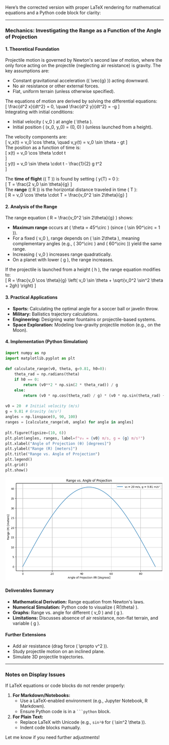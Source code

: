 Here’s the corrected version with proper LaTeX rendering for mathematical equations and a Python code block for clarity:

---

### **Mechanics: Investigating the Range as a Function of the Angle of Projection**  

#### **1. Theoretical Foundation**  
Projectile motion is governed by Newton's second law of motion, where the only force acting on the projectile (neglecting air resistance) is gravity. The key assumptions are:  
- Constant gravitational acceleration (\( \vec{g} \)) acting downward.  
- No air resistance or other external forces.  
- Flat, uniform terrain (unless otherwise specified).  

The equations of motion are derived by solving the differential equations:  
\[
\frac{d^2 x}{dt^2} = 0, \quad \frac{d^2 y}{dt^2} = -g
\]  
Integrating with initial conditions:  
- Initial velocity \( v_0 \) at angle \( \theta \).  
- Initial position \( (x_0, y_0) = (0, 0) \) (unless launched from a height).  

The velocity components are:  
\[
v_x(t) = v_0 \cos \theta, \quad v_y(t) = v_0 \sin \theta - gt
\]  
The position as a function of time is:  
\[
x(t) = v_0 \cos \theta \cdot t  
\]  
\[
y(t) = v_0 \sin \theta \cdot t - \frac{1}{2} g t^2  
\]  

The **time of flight** (\( T \)) is found by setting \( y(T) = 0 \):  
\[
T = \frac{2 v_0 \sin \theta}{g}
\]  
The **range** (\( R \)) is the horizontal distance traveled in time \( T \):  
\[
R = v_0 \cos \theta \cdot T = \frac{v_0^2 \sin 2\theta}{g}
\]  

#### **2. Analysis of the Range**  
The range equation \( R = \frac{v_0^2 \sin 2\theta}{g} \) shows:  
- **Maximum range** occurs at \( \theta = 45^\circ \) (since \( \sin 90^\circ = 1 \)).  
- For a fixed \( v_0 \), range depends on \( \sin 2\theta \), meaning complementary angles (e.g., \( 30^\circ \) and \( 60^\circ \)) yield the same range.  
- Increasing \( v_0 \) increases range quadratically.  
- On a planet with lower \( g \), the range increases.  

If the projectile is launched from a height \( h \), the range equation modifies to:  
\[
R = \frac{v_0 \cos \theta}{g} \left( v_0 \sin \theta + \sqrt{v_0^2 \sin^2 \theta + 2gh} \right)
\]  

#### **3. Practical Applications**  
- **Sports:** Calculating the optimal angle for a soccer ball or javelin throw.  
- **Military:** Ballistics trajectory calculations.  
- **Engineering:** Designing water fountains or projectile-based systems.  
- **Space Exploration:** Modeling low-gravity projectile motion (e.g., on the Moon).  

#### **4. Implementation (Python Simulation)**  
```python
import numpy as np
import matplotlib.pyplot as plt

def calculate_range(v0, theta, g=9.81, h0=0):
    theta_rad = np.radians(theta)
    if h0 == 0:
        return (v0**2 * np.sin(2 * theta_rad)) / g
    else:
        return (v0 * np.cos(theta_rad) / g) * (v0 * np.sin(theta_rad) + np.sqrt((v0 * np.sin(theta_rad))**2 + 2 * g * h0))

v0 = 20  # Initial velocity (m/s)
g = 9.81 # Gravity (m/s²)
angles = np.linspace(0, 90, 100)
ranges = [calculate_range(v0, angle) for angle in angles]

plt.figure(figsize=(10, 6))
plt.plot(angles, ranges, label=f"v₀ = {v0} m/s, g = {g} m/s²")
plt.xlabel("Angle of Projection (θ) [degrees]")
plt.ylabel("Range (R) [meters]")
plt.title("Range vs. Angle of Projection")
plt.legend()
plt.grid()
plt.show()
```
![alt text](image-4.png)
#### **Deliverables Summary**  
- **Mathematical Derivation:** Range equation from Newton's laws.  
- **Numerical Simulation:** Python code to visualize \( R(\theta) \).  
- **Graphs:** Range vs. angle for different \( v_0 \) and \( g \).  
- **Limitations:** Discusses absence of air resistance, non-flat terrain, and variable \( g \).  

#### **Further Extensions**  
- Add air resistance (drag force \( \propto v^2 \)).  
- Study projectile motion on an inclined plane.  
- Simulate 3D projectile trajectories.  

---

### **Notes on Display Issues**  
If LaTeX equations or code blocks do not render properly:  
1. **For Markdown/Notebooks:**  
   - Use a LaTeX-enabled environment (e.g., Jupyter Notebook, R Markdown).  
   - Ensure Python code is in a ` ```python ` block.  
2. **For Plain Text:**  
   - Replace LaTeX with Unicode (e.g., `sin²θ` for \( \sin^2 \theta \)).  
   - Indent code blocks manually.  

Let me know if you need further adjustments!
